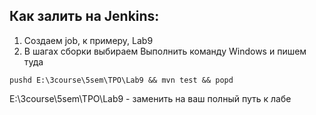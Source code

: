 ## Как залить на Jenkins:
1) Создаем job, к примеру, Lab9
2) В шагах сборки выбираем Выполнить команду Windows и пишем туда
```
pushd E:\3course\5sem\TPO\Lab9 && mvn test && popd
```
E:\3course\5sem\TPO\Lab9 - заменить на ваш полный путь к лабе